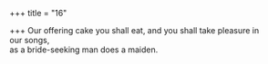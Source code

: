 +++
title = "16"

+++
Our offering cake you shall eat, and you shall take pleasure in  
our songs,  
as a bride-seeking man does a maiden.  